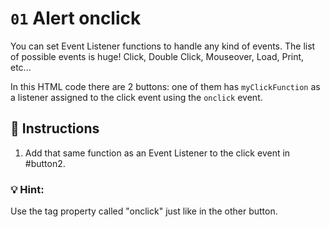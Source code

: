 # `01` Alert onclick

You can set Event Listener functions to handle any kind of events. The list of possible events is huge! Click, Double Click, Mouseover, Load, Print, etc... 

In this HTML code there are 2 buttons: one of them has `myClickFunction` as a listener assigned to the click event using the `onclick` event.

## 📝 Instructions

1. Add that same function as an Event Listener to the click event in #button2.

### 💡 Hint: 

Use the tag property called "onclick" just like in the other button.
